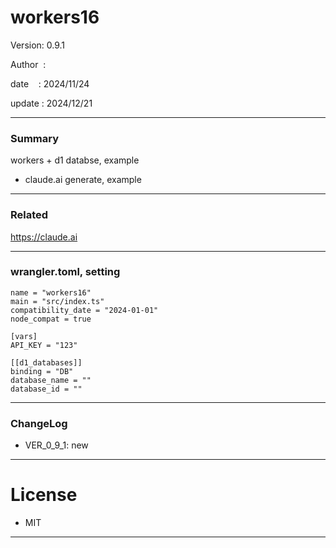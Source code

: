 ﻿# workers16

 Version: 0.9.1

 Author  :

 date    : 2024/11/24

 update  : 2024/12/21

***
### Summary

workers + d1 databse, example

* claude.ai generate, example

***
### Related

https://claude.ai

***
### wrangler.toml, setting

```
name = "workers16"
main = "src/index.ts"
compatibility_date = "2024-01-01"
node_compat = true

[vars]
API_KEY = "123"

[[d1_databases]]
binding = "DB"
database_name = ""
database_id = ""
```

***
### ChangeLog

* VER_0_9_1: new

*** 
# License

* MIT

***


